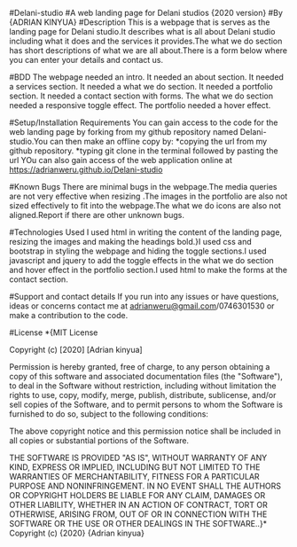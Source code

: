 #Delani-studio
#A web landing page for Delani studios {2020 version}
#By {ADRIAN KINYUA}
#Description
This is a webpage that is serves as the landing page for Delani studio.It describes what is all about Delani studio including what it does and the services it provides.The what we do section has short descriptions of what we are all about.There is a form below where you can enter your details and contact us.

#BDD
The webpage needed an intro.
It needed an about section.
It needed a services section.
It needed a what we do section.
It needed a portfolio section.
It needed a contact section with forms.
The what we do section needed a responsive toggle effect.
The portfolio needed a hover effect.

#Setup/Installation Requirements
You can gain access to the code for the web landing page by forking from my github repository named Delani-studio.You can then make an offline copy by: *copying the url from my github repository. *typing git clone in the terminal followed by pasting the url YOu can also gain access of the web application online at https://adrianweru.github.io/Delani-studio

#Known Bugs
There are minimal bugs in the webpage.The media queries are not very effective when resizing .The images in the portfolio are also not sized effectively to fit into the webpage.The what we do icons are also not aligned.Report if there are other unknown bugs.

#Technologies Used
I used html in writing the content of the landing page, resizing the images and making the headings bold.}I used css and bootstrap in styling the webpage and hiding the toggle sections.I used javascript and jquery to add the toggle effects in the what we do section and hover effect in the portfolio section.I used html to make the forms at the contact section.

#Support and contact details
If you run into any issues or have questions, ideas or concerns contact me at adrianweru@gmail.com/0746301530 or make a contribution to the code.

#License
*{MIT License

Copyright (c) [2020] [Adrian kinyua]

Permission is hereby granted, free of charge, to any person obtaining a copy of this software and associated documentation files (the "Software"), to deal in the Software without restriction, including without limitation the rights to use, copy, modify, merge, publish, distribute, sublicense, and/or sell copies of the Software, and to permit persons to whom the Software is furnished to do so, subject to the following conditions:

The above copyright notice and this permission notice shall be included in all copies or substantial portions of the Software.

THE SOFTWARE IS PROVIDED "AS IS", WITHOUT WARRANTY OF ANY KIND, EXPRESS OR IMPLIED, INCLUDING BUT NOT LIMITED TO THE WARRANTIES OF MERCHANTABILITY, FITNESS FOR A PARTICULAR PURPOSE AND NONINFRINGEMENT. IN NO EVENT SHALL THE AUTHORS OR COPYRIGHT HOLDERS BE LIABLE FOR ANY CLAIM, DAMAGES OR OTHER LIABILITY, WHETHER IN AN ACTION OF CONTRACT, TORT OR OTHERWISE, ARISING FROM, OUT OF OR IN CONNECTION WITH THE SOFTWARE OR THE USE OR OTHER DEALINGS IN THE SOFTWARE..}* Copyright (c) {2020} {Adrian kinyua}


